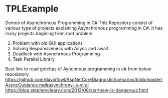 # TPLExample
Demos of Asynchronous Programming in C#
This Repository consist of various type of projects explaining Asynchronous programming in C#.
It has many projects begining from root problem
1. Problem with old GUI applications
2. Solving Responsiveness with Async and await
3. Deadlock with Asynchrnous Programming
4. Task Parallel Library

Best link to read gotchas of Aynchnous programming in c# from below reposistory.
https://github.com/davidfowl/AspNetCoreDiagnosticScenarios/blob/master/AsyncGuidance.md#asynchrony-is-viral
https://blog.stephencleary.com/2013/08/startnew-is-dangerous.html

